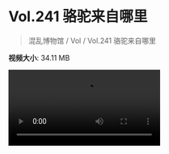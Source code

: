 # Vol.241 骆驼来自哪里

> 混乱博物馆 / Vol / Vol.241 骆驼来自哪里

**视频大小**: 34.11 MB

<div class="video"><video src="https://file.hsyhx.top/archive/241.mp4" controls preload>🤔 您的浏览器不支持 video 标签</video></div>